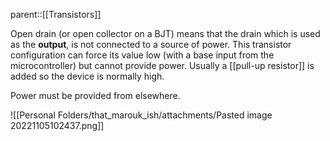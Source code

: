 parent::[[Transistors]]

Open drain (or open collector on a BJT) means that the drain which is used as the **output**, is not connected to a source of power. This transistor configuration can force its value low (with a base input from the microcontroller) but cannot provide power. Usually a [[pull-up resistor]] is added so the device is normally high. 

Power must be provided from elsewhere.

![[Personal Folders/that_marouk_ish/attachments/Pasted image 20221105102437.png]]